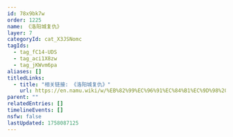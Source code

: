 ```yaml
---
id: 78x9bk7w
order: 1225
name: 《洛阳城复仇》
layer: 7
categoryId: cat_X3JSNomc
tagIds:
  - tag_fC14-UDS
  - tag_aci1X8zw
  - tag_jKWvm6pa
aliases: []
titledLinks:
  - title: "相关链接: 《洛阳城复仇》"
    url: https://en.namu.wiki/w/%EB%82%99%EC%96%91%EC%84%B1%EC%9D%98%20%EB%B3%B5%EC%88%98
parent: ""
relatedEntries: []
timelineEvents: []
nsfw: false
lastUpdated: 1758087125
---
```


